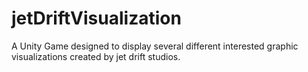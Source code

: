 # jetDriftVisualization
A Unity Game designed to display several different interested graphic visualizations created by jet drift studios. 

